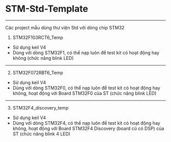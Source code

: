 # STM-Std-Template
---
Các project mẫu dùng thư viện Std với dòng chip STM32
1. STM32F103RCT6_Temp
- Sử dụng keil V4
- Dùng với dòng STM32F1, có thể nạp luôn để test kit có hoạt động hay không (chức năng blink LED)
---
2. STM32F072RBT6_Temp
- Sử dụng keil V4
- Dùng với dòng STM32F0, có thể nạp luôn để test kit có hoạt động hay không, hoạt động với Board STM32F0 của ST (chức năng blink LED)
---
3. STM32F4_discovery_temp
- Sử dụng keil V4
- Dùng với dòng STM32F4, có thể nạp luôn để test kit có hoạt động hay không, hoạt động với Board STM32F4 Discovery (board cũ có DSP) của ST (chức năng blink 4 LED)
